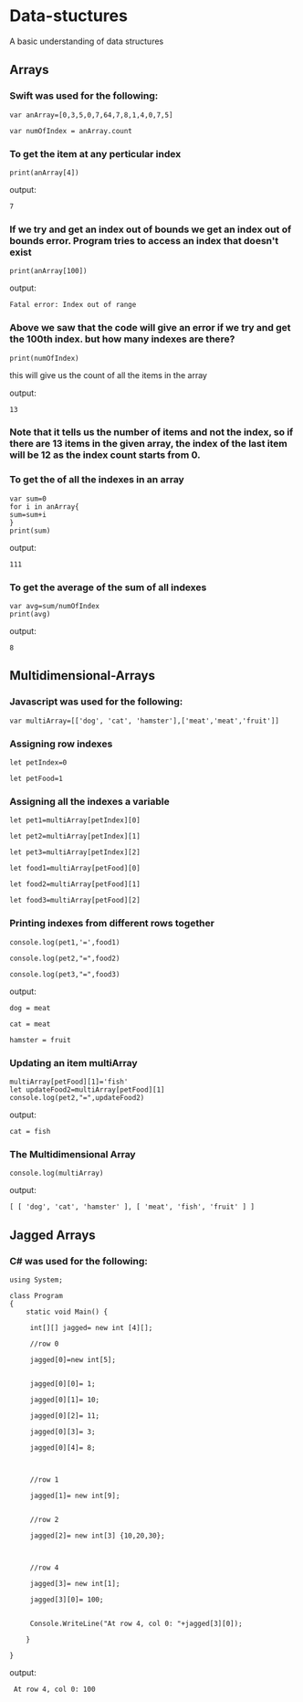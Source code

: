 # Data-stuctures
A basic understanding of data structures

## Arrays
### Swift was used for the following:
    
    var anArray=[0,3,5,0,7,64,7,8,1,4,0,7,5]

    var numOfIndex = anArray.count

### To get the item at any perticular index
    print(anArray[4]) 

output: 
   
    7

### If we try and get an index out of bounds we get an index out of bounds error. Program tries to access an index that doesn't exist 
    print(anArray[100]) 

output: 

    Fatal error: Index out of range

### Above we saw that the code will give an error if we try and get the 100th index. but how many indexes are there?
    print(numOfIndex) 

this will give us the count of all the items in the array

output: 
    
    13
### Note that it tells us the number of items and not the index, so if there are 13 items in the given array, the index of the last item will be 12 as the index count starts from 0.

### To get the of all the indexes in an array
    var sum=0
    for i in anArray{
    sum=sum+i
    }
    print(sum)

output: 

    111

### To get the average of the sum of all indexes
    var avg=sum/numOfIndex
    print(avg)

output: 

    8


## Multidimensional-Arrays
### Javascript was used for the following:

    var multiArray=[['dog', 'cat', 'hamster'],['meat','meat','fruit']]

### Assigning row indexes
    let petIndex=0

    let petFood=1
 
### Assigning all the indexes a variable
    let pet1=multiArray[petIndex][0]

    let pet2=multiArray[petIndex][1]

    let pet3=multiArray[petIndex][2]

    let food1=multiArray[petFood][0]

    let food2=multiArray[petFood][1]

    let food3=multiArray[petFood][2]

### Printing indexes from different rows together
    console.log(pet1,'=',food1)

    console.log(pet2,"=",food2)

    console.log(pet3,"=",food3)

output:

    dog = meat

    cat = meat

    hamster = fruit


### Updating an item multiArray
    multiArray[petFood][1]='fish'
    let updateFood2=multiArray[petFood][1]
    console.log(pet2,"=",updateFood2)

output: 

    cat = fish

### The Multidimensional Array
    console.log(multiArray)

output:

    [ [ 'dog', 'cat', 'hamster' ], [ 'meat', 'fish', 'fruit' ] ]

## Jagged Arrays
### C# was used for the following:

    using System;

    class Program
    {
        static void Main() {

         int[][] jagged= new int [4][];

         //row 0

         jagged[0]=new int[5];


         jagged[0][0]= 1;

         jagged[0][1]= 10;

         jagged[0][2]= 11;

         jagged[0][3]= 3;

         jagged[0][4]= 8;



         //row 1

         jagged[1]= new int[9];


         //row 2

         jagged[2]= new int[3] {10,20,30};



         //row 4

         jagged[3]= new int[1];

         jagged[3][0]= 100;


         Console.WriteLine("At row 4, col 0: "+jagged[3][0]);

        }

    }

output:
     
     At row 4, col 0: 100
 
